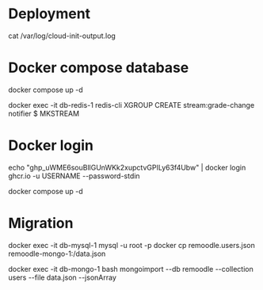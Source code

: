 # Deployment

cat /var/log/cloud-init-output.log

# Docker compose database
docker compose up -d

docker exec -it db-redis-1 redis-cli
XGROUP CREATE stream:grade-change notifier $ MKSTREAM

# Docker login
echo "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" | docker login ghcr.io -u USERNAME --password-stdin

docker compose up -d

# Migration
docker exec -it db-mysql-1 mysql -u root -p
docker cp remoodle.users.json remoodle-mongo-1:/data.json

docker exec -it db-mongo-1 bash
mongoimport --db remoodle --collection users --file data.json --jsonArray